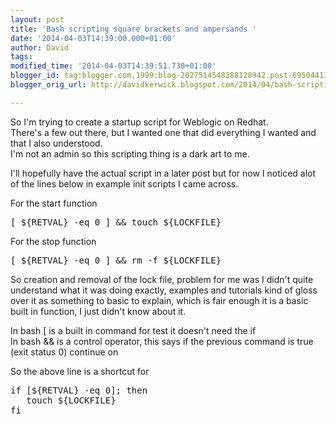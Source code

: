 ```yaml
---
layout: post
title: 'Bash scripting square brackets and ampersands '
date: '2014-04-03T14:39:00.000+01:00'
author: David
tags: 
modified_time: '2014-04-03T14:39:51.730+01:00'
blogger_id: tag:blogger.com,1999:blog-2027514548288128942.post-6950441359672593999
blogger_orig_url: http://davidkerwick.blogspot.com/2014/04/bash-scripting-square-brackets-and.html

---
```


So I'm trying to create a startup script for Weblogic on Redhat.  
There's a few out there, but I wanted one that did everything I wanted and that I also understood.  
I'm not an admin so this scripting thing is a dark art to me.  

I'll hopefully have the actual script in a later post but for now I noticed alot of the lines below in example init scripts I came across.  

For the start function  

<pre class="brush: bash">[ ${RETVAL} -eq 0 ] && touch ${LOCKFILE}</pre>

For the stop function   

<pre class="brush: bash">[ ${RETVAL} -eq 0 ] && rm -f ${LOCKFILE}</pre>

So creation and removal of the lock file, problem for me was I didn't quite understand what it was doing exactly, examples and tutorials kind of gloss over it as something to basic to explain, which is fair enough it is a basic built in function, I just didn't know about it.  

In bash [ is a built in command for test it doesn't need the if  
In bash && is a control operator, this says if the previous command is true (exit status 0) continue on  

So the above line is a shortcut for  

<pre class="brush: bash">if [${RETVAL} -eq 0]; then  
   touch ${LOCKFILE}  
fi  
</pre>